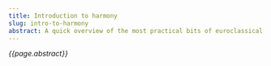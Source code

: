 ```yaml
---
title: Introduction to harmony
slug: intro-to-harmony
abstract: A quick overview of the most practical bits of euroclassical harmony.
---
```


*{{page.abstract}}*
